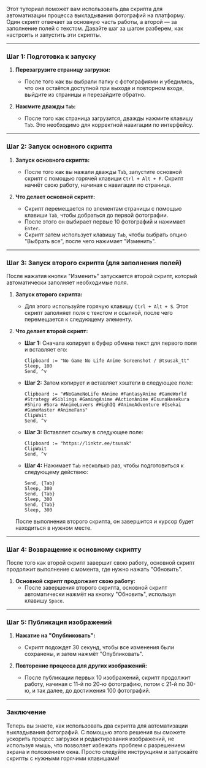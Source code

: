 Этот туториал поможет вам использовать два скрипта для автоматизации процесса выкладывания фотографий на платформу. Один скрипт отвечает за основную часть работы, а второй — за заполнение полей с текстом. Давайте шаг за шагом разберем, как настроить и запустить эти скрипты.

---

### Шаг 1: Подготовка к запуску

1. **Перезагрузите страницу загрузки:**
   - После того как вы выбрали папку с фотографиями и убедились, что она остаётся доступной при выходе и повторном входе, выйдите из страницы и перезайдите обратно.

2. **Нажмите дважды `Tab`:**
   - После того как страница загрузится, дважды нажмите клавишу `Tab`. Это необходимо для корректной навигации по интерфейсу.

---

### Шаг 2: Запуск основного скрипта

1. **Запуск основного скрипта:**
   - После того как вы нажали дважды `Tab`, запустите основной скрипт с помощью горячей клавиши `Ctrl + Alt + F`. Скрипт начнёт свою работу, начиная с навигации по странице.

2. **Что делает основной скрипт:**
   - Скрипт перемещается по элементам страницы с помощью клавиши `Tab`, чтобы добраться до первой фотографии.
   - После этого он выбирает первые 10 фотографий и нажимает `Enter`.
   - Скрипт затем использует клавишу `Tab`, чтобы выбрать опцию "Выбрать все", после чего нажимает "Изменить".

---

### Шаг 3: Запуск второго скрипта (для заполнения полей)

После нажатия кнопки "Изменить" запускается второй скрипт, который автоматически заполняет необходимые поля.

1. **Запуск второго скрипта:**
   - Для этого используйте горячую клавишу `Ctrl + Alt + S`. Этот скрипт заполняет поля с текстом и ссылкой, после чего перемещается к следующему элементу.

2. **Что делает второй скрипт:**
   - **Шаг 1:** Сначала копирует в буфер обмена текст для первого поля и вставляет его:
     ```ahk
     Clipboard := "No Game No Life Anime Screenshot / @tsusak_tt"
     Sleep, 100
     Send, ^v
     ```
   - **Шаг 2:** Затем копирует и вставляет хэштеги в следующее поле:
     ```ahk
     Clipboard := "#NoGameNoLife #Anime #FantasyAnime #GameWorld #Strategy #Siblings #GamingAnime #ActionAnime #IsunaHasekura #Shiro #Sora #AnimeLovers #HighIQ #AnimeAdventure #Isekai #GameMaster #AnimeFans"
     ClipWait
     Send, ^v
     ```
   - **Шаг 3:** Вставляет ссылку в следующее поле:
     ```ahk
     Clipboard := "https://linktr.ee/tsusak"
     ClipWait
     Send, ^v
     ```
   - **Шаг 4:** Нажимает `Tab` несколько раз, чтобы подготовиться к следующему действию:
     ```ahk
     Send, {Tab}
     Sleep, 300
     Send, {Tab}
     Sleep, 300
     Send, {Tab}
     Sleep, 300
     ```

   После выполнения второго скрипта, он завершится и курсор будет находиться в нужном месте.

---

### Шаг 4: Возвращение к основному скрипту

После того как второй скрипт завершит свою работу, основной скрипт продолжит выполнение с момента, где нужно нажать "Обновить".

1. **Основной скрипт продолжает свою работу:**
   - После завершения второго скрипта, основной скрипт автоматически нажмёт на кнопку "Обновить", используя клавишу `Space`.

---

### Шаг 5: Публикация изображений

1. **Нажатие на "Опубликовать":**
   - Скрипт подождет 30 секунд, чтобы все изменения были сохранены, и затем нажмёт "Опубликовать".

2. **Повторение процесса для других изображений:**
   - После публикации первых 10 изображений, скрипт продолжит работу, начиная с 11-й по 20-ю фотографию, потом с 21-й по 30-ю, и так далее, до достижения 100 фотографий.

---

### Заключение

Теперь вы знаете, как использовать два скрипта для автоматизации выкладывания фотографий. С помощью этого решения вы сможете ускорить процесс загрузки и редактирования изображений, не используя мышь, что позволяет избежать проблем с разрешением экрана и положением окна. Просто следуйте инструкциям и запускайте скрипты с нужными горячими клавишами!
